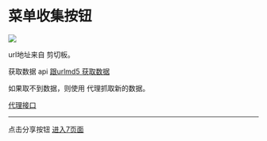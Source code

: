 # 菜单收集按钮

![](http://wx1.sinaimg.cn/mw690/625e5890ly1fed191kd7tj216o1kwqlo.jpg)

url地址来自 剪切板。

获取数据 api [跟urlmd5 获取数据](https://github.com/zhangshanhai/readthis-api/blob/master/doc/bases.md)

如果取不到数据，则使用 代理抓取新的数据。

[代理接口](https://github.com/zhangshanhai/readthis-api/blob/master/doc/remote-pages.md)

----

点击分享按钮 [进入7页面](https://github.com/zhangshanhai/readthis-web/blob/master/pm/07.md)